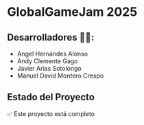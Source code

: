 # GlobalGameJam 2025 
## Desarrolladores :man_technologist::
- Angel Hernándes Alonso 
- Andy Clemente Gago
- Javier Arias Sotolongo
- Manuel David Montero Crespo

## Estado del Proyecto

✅ Este proyecto está completo
